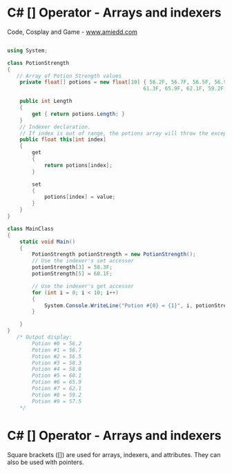 # C# [] Operator - Arrays and indexers

Code, Cosplay and Game - www.amiedd.com

```C# runnable

using System;

class PotionStrength 
{
   // Array of Potion Strength values
    private float[] potions = new float[10] { 56.2F, 56.7F, 56.5F, 56.9F, 58.8F, 
                                            61.3F, 65.9F, 62.1F, 59.2F, 57.5F };

    public int Length
    {
        get { return potions.Length; }
    }
    // Indexer declaration.
    // If index is out of range, the potions array will throw the exception.
    public float this[int index]
    {
        get
        {
            return potions[index];
        }

        set
        {
            potions[index] = value;
        }
    }
}

class MainClass
{
    static void Main()
    {
        PotionStrength potionStrength = new PotionStrength();
        // Use the indexer's set accessor
        potionStrength[3] = 58.3F;
        potionStrength[5] = 60.1F;

        // Use the indexer's get accessor
        for (int i = 0; i < 10; i++)
        {
            System.Console.WriteLine("Potion #{0} = {1}", i, potionStrength[i]);
        }

    }
}
   /* Output display:
        Potion #0 = 56.2
        Potion #1 = 56.7
        Potion #2 = 56.5
        Potion #3 = 58.3
        Potion #4 = 58.8
        Potion #5 = 60.1
        Potion #6 = 65.9
        Potion #7 = 62.1
        Potion #8 = 59.2
        Potion #9 = 57.5
    */

```

# C# [] Operator - Arrays and indexers

Square brackets ([]) are used for arrays, indexers, and attributes. They can also be used with pointers.
